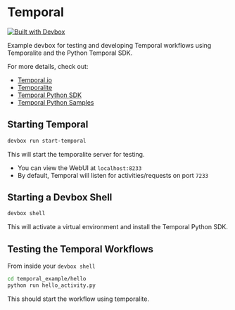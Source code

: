 # Temporal

[![Built with Devbox](https://www.jetify.com/devbox/img/shield_galaxy.svg)](https://www.jetify.com/devbox/docs/contributor-quickstart/)

Example devbox for testing and developing Temporal workflows using Temporalite and the Python Temporal SDK.

For more details, check out:

* [Temporal.io](https://temporal.io/)
* [Temporalite](https://github.com/temporalio/temporalite)
* [Temporal Python SDK](https://github.com/temporalio/sdk-python)
* [Temporal Python Samples](https://github.com/temporalio/sample-python)

## Starting Temporal

```bash
devbox run start-temporal
```

This will start the temporalite server for testing.

* You can view the WebUI at `localhost:8233`
* By default, Temporal will listen for activities/requests on port `7233`

## Starting a Devbox Shell

```bash
devbox shell
```

This will activate a virtual environment and install the Temporal Python SDK.

## Testing the Temporal Workflows

From inside your `devbox shell`

```bash
cd temporal_example/hello
python run hello_activity.py
```

This should start the workflow using temporalite.
